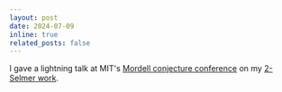 ```yaml
---
layout: post
date: 2024-07-09
inline: true
related_posts: false
---
```


I gave a lightning talk at MIT's [Mordell conjecture conference](mordell.org) on my [2-Selmer work](https://arxiv.org/abs/2310.08493).
